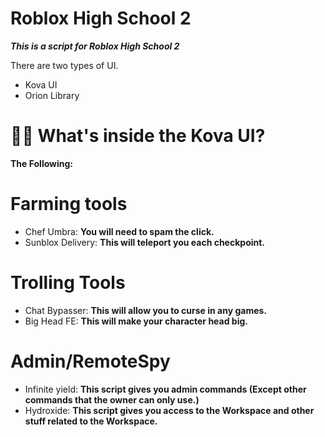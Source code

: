 # Roblox High School 2
***This is a script for Roblox High School 2***

There are two types of UI.
- Kova UI
- Orion Library

# 🤷‍♂️ What's inside the Kova UI?

**The Following:**

# Farming tools
- Chef Umbra: **You will need to spam the click.**
- Sunblox Delivery: **This will teleport you each checkpoint.**

# Trolling Tools
- Chat Bypasser: **This will allow you to curse in any games.**
- Big Head FE: **This will make your character head big.**

# Admin/RemoteSpy
- Infinite yield: **This script gives you admin commands (Except other commands that the owner can only use.)**
- Hydroxide: **This script gives you access to the Workspace and other stuff related to the Workspace.**

